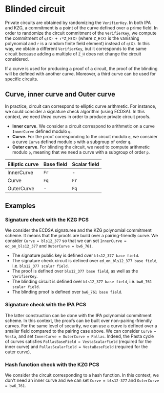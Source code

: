 # Blinded circuit

Private circuits are obtained by randomizing the `VerifierKey`. In both IPA and KZG, a commitment is a point of the curve defined over a prime field. In order to randomize the circuit commitment of the `VerifierKey`, we compute the commitment of `q(X) + r*Z_H(X)` (where `Z_H(X)` is the vanishing polynomial and `r` is a random finite field element) instead of `q(X)`. In this way, we obtain a different `VerifierKey`, but it corresponds to the same circuit because adding a multiple of `Z_H` does not change the circuit considered. 

If a curve is used for producing a proof of a circuit, the proof of the blinding will be defined with another curve. Moreover, a third curve can be used for specific circuits.

## Curve, inner curve and Outer curve

In practice, circuit can correspond to elliptic curve arithmetic. For instance, we could consider a signature check algorithm (using ECDSA).
In this context, we need *three* curves in order to produce private circuit proofs.

* **Inner curve.** We consider a circuit correspond to arithmetic on a curve `InnerCurve` defined modulo `q`.
* **Curve.** For the proof corresponding to the circuit modulo `q`, we consider a curve `Curve` defined modulo `p` with a subgroup of order `q`.
* **Outer curve.** For blinding the circuit, we need to compute arithmetic modulo `p`, meaning that we need a curve with a subgroup of order `p`.

| Elliptic curve | Base field | Scalar field |
|-|-|-|
|InnerCurve|`Fr`|-|
|Curve|`Fq`|`Fr`|
|OuterCurve|-|`Fq`|


## Examples

### Signature check with the KZG PCS

We consider the ECDSA signaturee and the KZG polynomial commitment scheme. It means that the proofs are build over a pairing-friendly curve. We consider `Curve = bls12_377` so that we can set `InnerCurve = ed_on_bls12_377` and `OuterCurve = bw6_761`.

* The signature public key is defined over `bls12_377 base field`.
* The signature check circuit is defined over `ed_on_bls12_377 base field`, i.e. `bls12_377 scalar field`.
* The proof is defined over `bls12_377 base field`, as well as the `VerifierKey`.
* The blinding circuit is defined over `bls12_377 base field`, i.e. `bw6_761 scalar field`.
* The blinding proof is defined over `bw6_761 base field`.

### Signature check with the IPA PCS

The latter construction can be done with the IPA polynomial commitment scheme. In this context, the proofs can be built over non-pairing-friendly curves. For the same level of security, we can use a curve is defined over a smaller field compared to the pairing case above.
We can consider `Curve = Vesta`, and set `InnerCurve = OuterCurve = Pallas`. Indeed, the Pasta cycle of curves satisfies `PallasBaseField = VestaScalarField` (required for the inner curve) and `PallasScalarField = VestaBaseField` (required for the outer curve).

### Hash function check with the KZG PCS

We consider the circuit corresponding to a hash function. In this context, we don't need an inner curve and we can set `Curve = bls12-377` and `OuterCurve = bw6_761`.